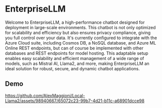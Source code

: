 # EnterpriseLLM

Welcome to EnterpriseLLM, a high-performance chatbot designed for deployment in large-scale environments. This chatbot is not only optimized for scalability and efficiency but also ensures privacy compliance, giving you full control over your data. It's currently configured to integrate with the Azure Cloud suite, including Cosmos DB, a NoSQL database, and Azure ML Online REST endpoints, but can of course be implemented with other databases and REST endpoints for model hosting. This adaptable setup enables easy scalability and efficient management of a wide range of models, such as Mistral AI, Llama2, and more, making EnterpriseLLM an ideal solution for robust, secure, and dynamic chatbot applications. 

## Demo
https://github.com/AlexMaggioni/Local-Llama2/assets/98940667/65072c23-99b7-4d21-b11c-a68901dcce98
